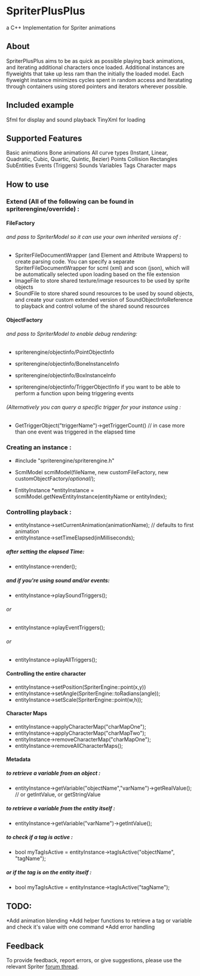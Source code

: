 # SpriterPlusPlus
a C++ Implementation for Spriter animations

## About
SpriterPlusPlus aims to be as quick as possible playing back animations, and iterating additional characters once loaded.
Additional instances are flyweights that take up less ram than the initially the loaded model.
Each flyweight instance minimizes cycles spent in random access and iteratating through containers using stored pointers and iterators wherever possible.

## Included example
Sfml for display and sound playback
TinyXml for loading

## Supported Features
Basic animations
Bone animations
All curve types (Instant, Linear, Quadratic, Cubic, Quartic, Quintic, Bezier)
Points
Collision Rectangles
SubEntities
Events (Triggers)
Sounds
Variables
Tags
Character maps

## How to use

### Extend (All of the following can be found in spriterengine/override) :
#### FileFactory 
###### and pass to SpriterModel so it can use your own inherited versions of :
* SpriterFileDocumentWrapper (and Element and Attribute Wrappers) to create parsing code.  You can specify a separate SpriterFileDocumentWrapper for scml (xml) and scon (json), which will be automatically selected upon loading based on the file extension
* ImageFile to store shared texture/image resources to be used by sprite objects
* SoundFile to store shared sound resources to be used by sound objects, and create your custom extended version of SoundObjectInfoReference to playback and control volume of the shared sound resources

#### ObjectFactory 
###### and pass to SpriterModel to enable debug rendering:
* spriterengine/objectinfo/PointObjectInfo 

* spriterengine/objectinfo/BoneInstanceInfo
* spriterengine/objectinfo/BoxInstanceInfo 

* spriterengine/objectinfo/TriggerObjectInfo if you want to be able to perform a function upon being triggering events
###### (Alternatively you can query a specific trigger for your instance using :
* GetTriggerObject("triggerName")->getTriggerCount() // in case more than one event was triggered in the elapsed time




### Creating an instance :
* #include "spriterengine/spriterengine.h"
* ScmlModel scmlModel(fileName, new customFileFactory, new customObjectFactory/*optional*/);

* EntityInstance *entityInstance = scmlModel.getNewEntityInstance(entityName or entityIndex);


### Controlling playback :
* entityInstance->setCurrentAnimation(animationName); // defaults to first animation
* entityInstance->setTimeElapsed(inMilliseconds);


##### after setting the elapsed Time:
* entityInstance->render();

##### and if you're using sound and/or events:
* entityInstance->playSoundTriggers();

###### or

* entityInstance->playEventTriggers();

###### or

* entityInstance->playAllTriggers();



#### Controlling the entire character
* entityInstance->setPosition(SpriterEngine::point(x,y))
* entityInstance->setAngle(SpriterEngine::toRadians(angle));
* entityInstance->setScale(SpriterEngine::point(w,h));


#### Character Maps
* entityInstance->applyCharacterMap("charMapOne");
* entityInstance->applyCharacterMap("charMapTwo");
* entityInstance->removeCharacterMap("charMapOne");
* entityInstance->removeAllCharacterMaps();


#### Metadata
##### to retrieve a variable from an object :
* entityInstance->getVariable("objectName","varName")->getRealValue(); // or getIntValue, or getStringValue

##### to retrieve a variable from the entity itself :
* entityInstance->getVariable("varName")->getIntValue(); 

##### to check if a tag is active :
* bool myTagIsActive = entityInstance->tagIsActive("objectName", "tagName");

##### or if the tag is on the entity itself :
* bool myTagIsActive = entityInstance->tagIsActive("tagName");


## TODO:
*Add animation blending
*Add helper functions to retrieve a tag or variable and check it's value with one command
*Add error handling 


## Feedback
To provide feedback, report errors, or give suggestions, please use the relevant Spriter [forum thread](http://brashmonkey.com/forum/index.php?/topic/4464-spriterplusplus-a-c-spriter-implementation/ "BrashMonkey forums").
